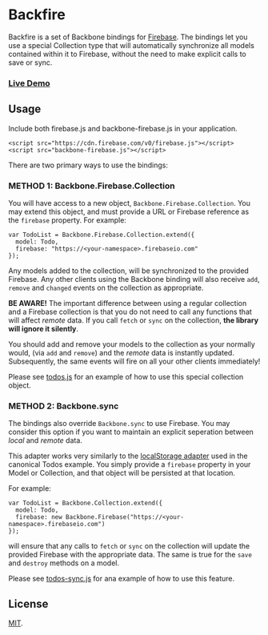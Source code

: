 Backfire
========
Backfire is a set of Backbone bindings for [Firebase](http://www.firebase.com).
The bindings let you use a special Collection type that will automatically
synchronize all models contained within it to Firebase, without the need
to make explicit calls to save or sync.

### [Live Demo](http://firebase.github.com/backfire)

Usage
-----
Include both firebase.js and backbone-firebase.js in your application.

    <script src="https://cdn.firebase.com/v0/firebase.js"></script>
    <script src="backbone-firebase.js"></script>

There are two primary ways to use the bindings:

### METHOD 1: Backbone.Firebase.Collection

You will have access to a new object, `Backbone.Firebase.Collection`. You
may extend this object, and must provide a URL or Firebase reference as the
`firebase` property. For example:

    var TodoList = Backbone.Firebase.Collection.extend({
      model: Todo,
      firebase: "https://<your-namespace>.firebaseio.com"
    });

Any models added to the collection, will be synchronized to the provided
Firebase. Any other clients using the Backbone binding will also receive
`add`, `remove` and `changed` events on the collection as appropriate.

**BE AWARE!** The important difference between using a regular collection and
a Firebase collection is that you do not need to call any functions that will
affect _remote_ data. If you call `fetch` or `sync` on the collection, **the
library will ignore it silently**.

You should add and remove your models to the collection as your normally would,
(via `add` and `remove`) and the _remote_ data is instantly updated.
Subsequently, the same events will fire on all your other clients immediately!

Please see [todos.js](https://github.com/firebase/backfire/blob/master/todos.js)
for an example of how to use this special collection object.

### METHOD 2: Backbone.sync

The bindings also override `Backbone.sync` to use Firebase. You may consider
this option if you want to maintain an explicit seperation between _local_ and
_remote_ data.

This adapter works very similarly to the
[localStorage adapter](http://documentcloud.github.com/backbone/docs/backbone-localstorage.html)
used in the canonical Todos example. You simply provide a `firebase` property
in your Model or Collection, and that object will be persisted at that location.

For example:

    var TodoList = Backbone.Collection.extend({
      model: Todo,
      firebase: new Backbone.Firebase("https://<your-namespace>.firebaseio.com")
    });

will ensure that any calls to `fetch` or `sync` on the collection will update
the provided Firebase with the appropriate data. The same is true for the
`save` and `destroy` methods on a model.

Please see [todos-sync.js](https://github.com/firebase/backfire/blob/master/todos-sync.js)
for ana example of how to use this feature.

License
-------
[MIT](http://firebase.mit-license.org).

